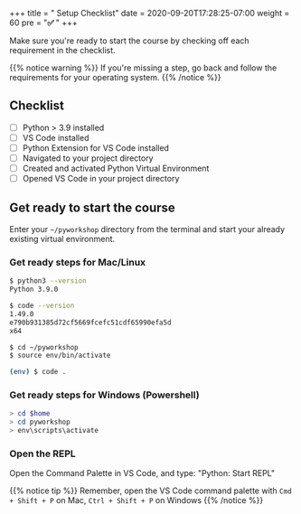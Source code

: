 +++
title = " Setup Checklist"
date = 2020-09-20T17:28:25-07:00
weight = 60
pre = "<b>✅  </b>"
+++

Make sure you're ready to start the course by checking off each requirement in the checklist.

{{% notice warning %}}
If you're missing a step, go back and follow the requirements for your operating system.
{{% /notice %}}

## Checklist

- [ ] Python > 3.9 installed
- [ ] VS Code installed
- [ ] Python Extension for VS Code installed
- [ ] Navigated to your project directory
- [ ] Created and activated Python Virtual Environment
- [ ] Opened VS Code in your project directory

## Get ready to start the course

Enter your `~/pyworkshop` directory from the terminal and start your already existing virtual environment.

### Get ready steps for Mac/Linux

```bash
$ python3 --version
Python 3.9.0

$ code --version
1.49.0
e790b931385d72cf5669fcefc51cdf65990efa5d
x64

$ cd ~/pyworkshop
$ source env/bin/activate

(env) $ code .
```

### Get ready steps for Windows (Powershell)

```powershell
> cd $home
> cd pyworkshop
> env\scripts\activate
```

### Open the REPL

Open the Command Palette in VS Code, and type: "Python: Start REPL"

{{% notice tip %}}
Remember, open the VS Code command palette with `Cmd + Shift + P` on Mac, `Ctrl + Shift + P` on Windows
{{% /notice %}}